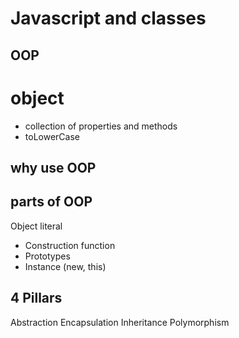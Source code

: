 # Javascript and classes

## OOP

# object
- collection of properties and methods
- toLowerCase

## why use OOP

## parts of OOP
Object literal

- Construction function
- Prototypes
- Instance (new, this)


## 4 Pillars

Abstraction
Encapsulation
Inheritance
Polymorphism

